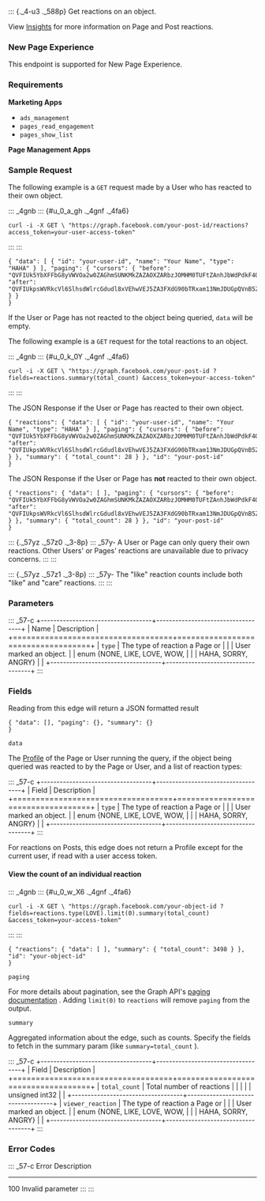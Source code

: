::: {._4-u3 ._588p}
Get reactions on an object.

View
[Insights](https://developers.facebook.com/docs/graph-api/reference/insights#availmetrics)
for more information on Page and Post reactions.

### New Page Experience

This endpoint is supported for New Page Experience.

### Requirements

**Marketing Apps**

-   ` ads_management `
-   ` pages_read_engagement `
-   ` pages_show_list `

**Page Management Apps**

### Sample Request

The following example is a ` GET ` request made by a User who has
reacted to their own object.

::: _4gnb
::: {#u_0_a_gh ._4gnf ._4fa6}
``` {.prettyprint .lang-sh .prettyprinted}
curl -i -X GET \ "https://graph.facebook.com/your-post-id/reactions?access_token=your-user-access-token"
```
:::
:::

``` {._5s-8 .prettyprint .lang-json .prettyprinted}
{ "data": [ { "id": "your-user-id", "name": "Your Name", "type": "HAHA" } ], "paging": { "cursors": { "before": "QVFIUk5YbXFFbG8yVWVOa2w0ZAGhmSUNKMkZAZAOXZARbzJOMHM0TUFtZAnhJbWdPdkF4OURUTHJrQjFqQ2RQZAVN1UGxSVU5FWURENnE4OUFPeXFreU1jV09pdFJR", "after": "QVFIUkpsWVRkcVl6SlhsdWlrcGdudl8xVEhwVEJ5ZA3FXdG90bTRxam13NmJDUGpQVnB5ZA29lMG9FVmFaeU1BLW1hc2oZD" } }
}
```

If the User or Page has not reacted to the object being queried,
` data ` will be empty.

The following example is a ` GET ` request for the total reactions to an
object.

::: _4gnb
::: {#u_0_k_0Y ._4gnf ._4fa6}
``` {.prettyprint .lang-sh .prettyprinted}
curl -i -X GET \ "https://graph.facebook.com/your-post-id ?fields=reactions.summary(total_count) &access_token=your-access-token"
```
:::
:::

The JSON Response if the User or Page has reacted to their own object.

``` {._5s-8 .prettyprint .lang-json .prettyprinted}
{ "reactions": { "data": [ { "id": "your-user-id", "name": "Your Name", "type": "HAHA" } ], "paging": { "cursors": { "before": "QVFIUk5YbXFFbG8yVWVOa2w0ZAGhmSUNKMkZAZAOXZARbzJOMHM0TUFtZAnhJbWdPdkF4OURUTHJrQjFqQ2RQZAVN1UGxSVU5FWURENnE4OUFPeXFreU1jV09pdFJR", "after": "QVFIUkpsWVRkcVl6SlhsdWlrcGdudl8xVEhwVEJ5ZA3FXdG90bTRxam13NmJDUGpQVnB5ZA29lMG9FVmFaeU1BLW1hc2oZD" } }, "summary": { "total_count": 28 } }, "id": "your-post-id"
}
```

The JSON Response if the User or Page has **not** reacted to their own
object.

``` {._5s-8 .prettyprint .lang-json .prettyprinted}
{ "reactions": { "data": [ ], "paging": { "cursors": { "before": "QVFIUk5YbXFFbG8yVWVOa2w0ZAGhmSUNKMkZAZAOXZARbzJOMHM0TUFtZAnhJbWdPdkF4OURUTHJrQjFqQ2RQZAVN1UGxSVU5FWURENnE4OUFPeXFreU1jV09pdFJR", "after": "QVFIUkpsWVRkcVl6SlhsdWlrcGdudl8xVEhwVEJ5ZA3FXdG90bTRxam13NmJDUGpQVnB5ZA29lMG9FVmFaeU1BLW1hc2oZD" } }, "summary": { "total_count": 28 } }, "id": "your-post-id"
}
```

::: {._57yz ._57z0 ._3-8p}
::: _57y-
A User or Page can only query their own reactions. Other Users\' or
Pages\' reactions are unavailable due to privacy concerns.
:::
:::

::: {._57yz ._57z1 ._3-8p}
::: _57y-
The \"like\" reaction counts include both \"like\" and \"care\"
reactions.
:::
:::

### Parameters

::: _57-c
+-----------------------------------+-----------------------------------+
| Name                              | Description                       |
+===================================+===================================+
| ` type `                          | The type of reaction a Page or    |
|                                   | User marked an object.            |
| enum {NONE, LIKE, LOVE, WOW,      |                                   |
| HAHA, SORRY, ANGRY}               |                                   |
+-----------------------------------+-----------------------------------+
:::

### Fields

Reading from this edge will return a JSON formatted result

``` {._5s-8 .prettyprint .lang-sh .prettyprinted}
{ "data": [], "paging": {}, "summary": {}
}
```

` data `

The [Profile](/docs/graph-api/reference/profile/) of the Page or User
running the query, if the object being queried was reacted to by the
Page or User, and a list of reaction types:

::: _57-c
+-----------------------------------+-----------------------------------+
| Field                             | Description                       |
+===================================+===================================+
| ` type `                          | The type of reaction a Page or    |
|                                   | User marked an object.            |
| enum {NONE, LIKE, LOVE, WOW,      |                                   |
| HAHA, SORRY, ANGRY}               |                                   |
+-----------------------------------+-----------------------------------+
:::

For reactions on Posts, this edge does not return a Profile except for
the current user, if read with a user access token.

#### View the count of an individual reaction

::: _4gnb
::: {#u_0_w_X6 ._4gnf ._4fa6}
``` {.prettyprint .lang-sh .prettyprinted}
curl -i -X GET \ "https://graph.facebook.com/your-object-id ?fields=reactions.type(LOVE).limit(0).summary(total_count) &access_token=your-access-token"
```
:::
:::

``` {._5s-8 .prettyprint .lang-json .prettyprinted}
{ "reactions": { "data": [ ], "summary": { "total_count": 3498 } }, "id": "your-object-id"
}
```

` paging `

For more details about pagination, see the Graph API\'s [paging
documentation](/docs/graph-api/using-graph-api/#paging) . Adding
` limit(0) ` to ` reactions ` will remove ` paging ` from the output.

` summary `

Aggregated information about the edge, such as counts. Specify the
fields to fetch in the summary param (like ` summary=total_count ` ).

::: _57-c
+-----------------------------------+-----------------------------------+
| Field                             | Description                       |
+===================================+===================================+
| ` total_count `                   | Total number of reactions         |
|                                   |                                   |
| unsigned int32                    |                                   |
+-----------------------------------+-----------------------------------+
| ` viewer_reaction `               | The type of reaction a Page or    |
|                                   | User marked an object.            |
| enum {NONE, LIKE, LOVE, WOW,      |                                   |
| HAHA, SORRY, ANGRY}               |                                   |
+-----------------------------------+-----------------------------------+
:::

### Error Codes

::: _57-c
  Error   Description
  ------- -------------------
  100     Invalid parameter
:::
:::
